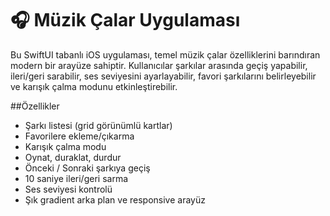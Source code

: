 # 🎧 Müzik Çalar Uygulaması

Bu SwiftUI tabanlı iOS uygulaması, temel müzik çalar özelliklerini barındıran modern bir arayüze sahiptir. Kullanıcılar şarkılar arasında geçiş yapabilir, ileri/geri sarabilir, ses seviyesini ayarlayabilir, favori şarkılarını belirleyebilir ve karışık çalma modunu etkinleştirebilir.

##Özellikler

- Şarkı listesi (grid görünümlü kartlar)
- Favorilere ekleme/çıkarma
- Karışık çalma modu
- Oynat, duraklat, durdur
- Önceki / Sonraki şarkıya geçiş
- 10 saniye ileri/geri sarma
- Ses seviyesi kontrolü
- Şık gradient arka plan ve responsive arayüz
